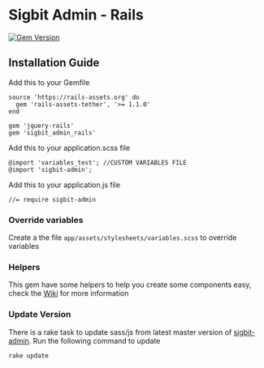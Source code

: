 # Sigbit Admin - Rails

[![Gem Version](https://badge.fury.io/rb/sigbit_admin_rails.svg)](https://badge.fury.io/rb/sigbit_admin_rails)

## Installation Guide
Add this to your Gemfile

    source 'https://rails-assets.org' do
      gem 'rails-assets-tether', '>= 1.1.0'
    end

    gem 'jquery-rails'
    gem 'sigbit_admin_rails'

Add this to your application.scss file

    @import 'variables_test'; //CUSTOM VARIABLES FILE
    @import 'sigbit-admin';

Add this to your application.js file

    //= require sigbit-admin

### Override variables
Create a the file `app/assets/stylesheets/variables.scss` to override variables

### Helpers
This gem have some helpers to help you create some components easy, check the [Wiki](https://github.com/significantbit/sigbit_admin_rails/wiki) for more information

### Update Version
There is a rake task to update sass/js from latest master version of [sigbit-admin](https://github.com/significantbit/sigbit-admin).
Run the following command to update

```
rake update
```
